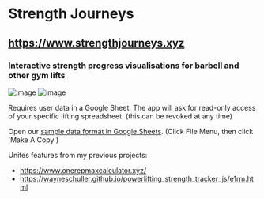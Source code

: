 <!-- @format -->

# Strength Journeys

## https://www.strengthjourneys.xyz

### Interactive strength progress visualisations for barbell and other gym lifts

![image](https://user-images.githubusercontent.com/1592295/212287626-21d46619-5f57-4869-9a6d-384f7ac4bbcb.png)
![image](https://user-images.githubusercontent.com/1592295/212287995-7f3e6694-5aaa-4a68-bf08-e51c48936025.png)

Requires user data in a Google Sheet. The app will ask for read-only access of your specific lifting spreadsheet. (this can be revoked at any time)

Open our [sample data format in Google Sheets](https://docs.google.com/spreadsheets/d/14J9z9iJBCeJksesf3MdmpTUmo2TIckDxIQcTx1CPEO0/edit#gid=0). (Click File Menu, then click 'Make A Copy')

Unites features from my previous projects:

- https://www.onerepmaxcalculator.xyz/
- https://wayneschuller.github.io/powerlifting_strength_tracker_js/e1rm.html

